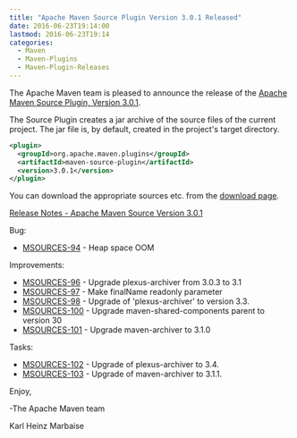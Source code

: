```yaml
---
title: "Apache Maven Source Plugin Version 3.0.1 Released"
date: 2016-06-23T19:14:00
lastmod: 2016-06-23T19:14
categories:
  - Maven
  - Maven-Plugins
  - Maven-Plugin-Releases
---
```

The Apache Maven team is pleased to announce the release of the 
[Apache Maven Source Plugin, Version 3.0.1][home].

The Source Plugin creates a jar archive of the source files of the current
project. The jar file is, by default, created in the project's target
directory.

```xml
<plugin>
  <groupId>org.apache.maven.plugins</groupId>
  <artifactId>maven-source-plugin</artifactId>
  <version>3.0.1</version>
</plugin>
```

You can download the appropriate sources etc. from the [download page][download].

<!-- more -->

[Release Notes - Apache Maven Source Version 3.0.1](https://issues.apache.org/jira/secure/ReleaseNote.jspa?projectId=12317924&version=12335588)


Bug:

 * [MSOURCES-94](https://issues.apache.org/jira/browse/MSOURCES-94) - Heap space OOM

Improvements:

 * [MSOURCES-96](https://issues.apache.org/jira/browse/MSOURCES-96) - Upgrade plexus-archiver from 3.0.3 to 3.1
 * [MSOURCES-97](https://issues.apache.org/jira/browse/MSOURCES-97) - Make finalName readonly parameter
 * [MSOURCES-98](https://issues.apache.org/jira/browse/MSOURCES-98) - Upgrade of 'plexus-archiver' to version 3.3.
 * [MSOURCES-100](https://issues.apache.org/jira/browse/MSOURCES-100) - Upgrade maven-shared-components parent to version 30
 * [MSOURCES-101](https://issues.apache.org/jira/browse/MSOURCES-101) - Upgrade maven-archiver to 3.1.0

Tasks:

 * [MSOURCES-102](https://issues.apache.org/jira/browse/MSOURCES-102) - Upgrade of plexus-archiver to 3.4.
 * [MSOURCES-103](https://issues.apache.org/jira/browse/MSOURCES-103) - Upgrade of maven-archiver to 3.1.1.

Enjoy,

-The Apache Maven team

Karl Heinz Marbaise

[download]: https://maven.apache.org/plugins/maven-source-plugin/download.html
[home]: https://maven.apache.org/plugins/maven-source-plugin/
